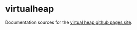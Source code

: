 virtualheap
===========

Documentation sources for the [virtual heap github pages site](http://betfair.github.io/virtualheap).
